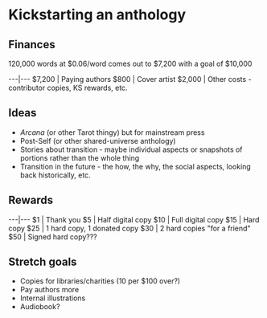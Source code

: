 # Kickstarting an anthology

## Finances

120,000 words at $0.06/word comes out to $7,200 with a goal of $10,000

---|---
$7,200 | Paying authors
$800 | Cover artist
$2,000 | Other costs - contributor copies, KS rewards, etc.

## Ideas

* _Arcana_ (or other Tarot thingy) but for mainstream press
* Post-Self (or other shared-universe anthology)
* Stories about transition - maybe individual aspects or snapshots of portions rather than the whole thing
* Transition in the future - the how, the why, the social aspects, looking back historically, etc.

## Rewards

---|---
$1 | Thank you
$5 | Half digital copy
$10 | Full digital copy
$15 | Hard copy
$25 | 1 hard copy, 1 donated copy
$30 | 2 hard copies "for a friend"
$50 | Signed hard copy???

## Stretch goals

* Copies for libraries/charities (10 per $100 over?)
* Pay authors more
* Internal illustrations
* Audiobook?
